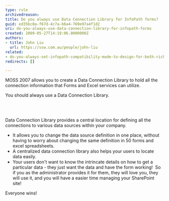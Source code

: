 ```yaml
---
type: rule
archivedreason: 
title: Do you always use Data Connection Library for InfoPath forms?
guid: ed35bc0a-f67d-4c7a-b6a4-769e97a4f1d2
uri: do-you-always-use-data-connection-library-for-infopath-forms
created: 2009-05-27T14:19:06.0000000Z
authors:
- title: John Liu
  url: https://ssw.com.au/people/john-liu
related:
- do-you-always-set-infopath-compatibility-mode-to-design-for-both-rich-and-web-client-forms
redirects: []

---
```




  <p>MOSS 2007 allows you to create a Data Connection Library to hold all the connection information that Forms and Excel services can utilize.</p>
<p>You should always use a Data Connection Library.</p>

<br><excerpt class='endintro'></excerpt><br>

  <p>Data Connection Library provides a central location for defining all the connections to various data sources within your company.</p>
<ul>
    <li>It allows you to change the data source definition in one place, without having to worry about changing the same definition in 50 forms and excel spreadsheets. </li>
    <li>A centralized data connection library also helps your users to locate data easily. </li>
    <li>Your users don't want to know the intrincate details on how to get a particular data - they just want the data and have the form working!&#160; So if you as the administrator provides it for them, they will love you, they will use it, and you will have a easier time managing your SharePoint site! </li>
</ul>
Everyone wins! 



